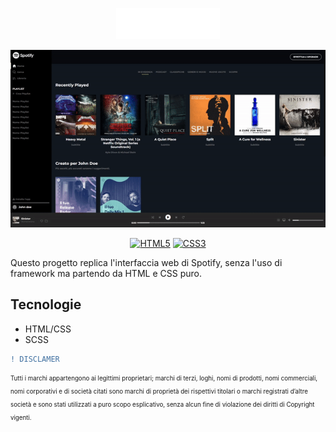 <!---
LOGO
-->

<p align="center">
  <img src="https://github.com/mattiamoneta/html-css-spotifyweb/blob/main/img/logo.svg" alt="Spotify" height="50px"/>
</p>

<!---
THUMBNAIL GIF
-->

<p align="center">
  <img src="https://github.com/mattiamoneta/html-css-spotifyweb/blob/main/thumbnail.gif" alt="Spotify Thumbnail Demo"/>
</p>

<!---
SHIELDS.IO

Syntax: <a href="website"><img src="https://img.shields.io/badge/-LABEL-COLORHEX?logo=SIMPLELOGONAME&logoColor=white" alt="LABELALT"></a>
-->
<p align="center">
  <a href="#"><img src="https://img.shields.io/badge/-HTML5-E34F26?logo=html5&logoColor=white" alt="HTML5"></a>
  <a href="#"><img src="https://img.shields.io/badge/-CSS3-1572B6?logo=css3&logoColor=white" alt="CSS3"></a>
</p>

Questo progetto replica l'interfaccia web di Spotify, senza l'uso di framework ma partendo da HTML e CSS puro.


## Tecnologie

- HTML/CSS
- SCSS

```diff
! DISCLAMER
```
<sub><sup>Tutti i marchi appartengono ai legittimi proprietari; marchi di terzi, loghi, nomi di prodotti, nomi commerciali, nomi corporativi e di società citati sono marchi di proprietà dei rispettivi titolari o marchi registrati d’altre società e sono stati utilizzati a puro scopo esplicativo, senza alcun fine di violazione dei diritti di Copyright vigenti.</sup></sub>
